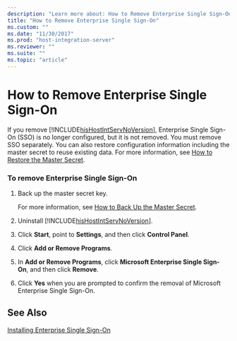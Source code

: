 ```yaml
---
description: "Learn more about: How to Remove Enterprise Single Sign-On"
title: "How to Remove Enterprise Single Sign-On"
ms.custom: ""
ms.date: "11/30/2017"
ms.prod: "host-integration-server"
ms.reviewer: ""
ms.suite: ""
ms.topic: "article"
---
```

# How to Remove Enterprise Single Sign-On
If you remove [!INCLUDE[hisHostIntServNoVersion](../includes/hishostintservnoversion-md.md)], Enterprise Single Sign-On (SSO) is no longer configured, but it is not removed. You must remove SSO separately. You can also restore configuration information including the master secret to reuse existing data. For more information, see [How to Restore the Master Secret](../esso/how-to-restore-the-master-secret.md).  
  
### To remove Enterprise Single Sign-On  
  
1. Back up the master secret key.  
  
    For more information, see [How to Back Up the Master Secret](../esso/how-to-back-up-the-master-secret.md).  
  
2. Uninstall [!INCLUDE[hisHostIntServNoVersion](../includes/hishostintservnoversion-md.md)].  
  
3. Click **Start**, point to **Settings**, and then click **Control Panel**.  
  
4. Click **Add or Remove Programs**.  
  
5. In **Add or Remove Programs**, click **Microsoft Enterprise Single Sign-On**, and then click **Remove**.  
  
6. Click **Yes** when you are prompted to confirm the removal of Microsoft Enterprise Single Sign-On.  
  
## See Also  
 [Installing Enterprise Single Sign-On](../esso/installing-enterprise-single-sign-on.md)
